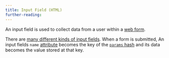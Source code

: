 ```yaml
---
title: Input Field (HTML)
further-reading:
---
```

An input field is used to collect data from a user within a [web form](/form-html).

There are [many different kinds of input fields](http://nativeformelements.com/). When a form is submitted, An input fields `name` [attribute](/attribute-html) becomes the key of the [`params` hash](/params-sinatra) and its data becomes the value stored at that key.
